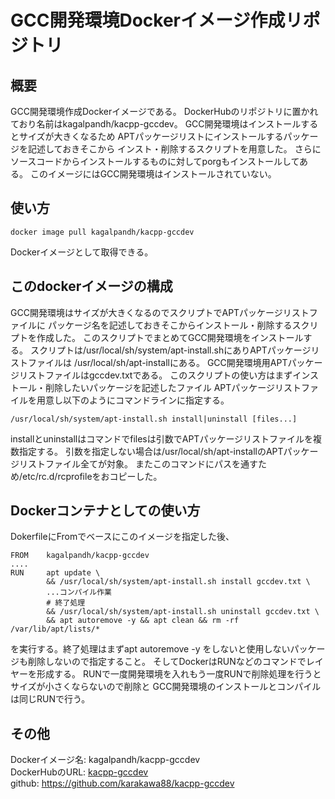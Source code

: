 # GCC開発環境Dockerイメージ作成リポジトリ
## 概要
GCC開発環境作成Dockerイメージである。
DockerHubのリポジトリに置かれており名前はkagalpandh/kacpp-gccdev。
GCC開発環境はインストールするとサイズが大きくなるため
APTパッケージリストにインストールするパッケージを記述しておきそこから
インスト・削除するスクリプトを用意した。
さらにソースコードからインストールするものに対してporgもインストールしてある。
このイメージにはGCC開発環境はインストールされていない。

## 使い方
```shell
docker image pull kagalpandh/kacpp-gccdev
```
Dockerイメージとして取得できる。

## このdockerイメージの構成
GCC開発環境はサイズが大きくなるのでスクリプトでAPTパッケージリストファイルに
パッケージ名を記述しておきそこからインストール・削除するスクリプトを作成した。
このスクリプトでまとめてGCC開発環境をインストールする。
スクリプトは/usr/local/sh/system/apt-install.shにありAPTパッケージリストファイルは
/usr/local/sh/apt-installにある。
GCC開発環境用APTパッケージリストファイルはgccdev.txtである。
このスクリプトの使い方はまずインストール・削除したいパッケージを記述したファイル
APTパッケージリストファイルを用意し以下のようにコマンドラインに指定する。
```shell
/usr/local/sh/system/apt-install.sh install|uninstall [files...]
```
installとuninstallはコマンドでfilesは引数でAPTパッケージリストファイルを複数指定する。
引数を指定しない場合は/usr/local/sh/apt-installのAPTパッケージリストファイル全てが対象。
またこのコマンドにパスを通すため/etc/rc.d/rcprofileをおコピーした。

## Dockerコンテナとしての使い方
DokerfileにFromでベースにこのイメージを指定した後、
```shell
FROM    kagalpandh/kacpp-gccdev
....
RUN     apt update \
        && /usr/local/sh/system/apt-install.sh install gccdev.txt \
        ...コンパイル作業
        # 終了処理
        && /usr/local/sh/system/apt-install.sh uninstall gccdev.txt \
        && apt autoremove -y && apt clean && rm -rf /var/lib/apt/lists/*
```
を実行する。終了処理はまずapt autoremove -y
をしないと使用しないパッケージも削除しないので指定すること。
そしてDockerはRUNなどのコマンドでレイヤーを形成する。
RUNで一度開発環境を入れもう一度RUNで削除処理を行うとサイズが小さくならないので削除と
GCC開発環境のインストールとコンパイルは同じRUNで行う。

## その他
Dockerイメージ名: kagalpandh/kacpp-gccdev <br />
DockerHubのURL: [kacpp-gccdev](https://hub.docker.com/repository/docker/kagalpandh/kacpp-gccdev) <br />
github: https://github.com/karakawa88/kacpp-gccdev <br />

